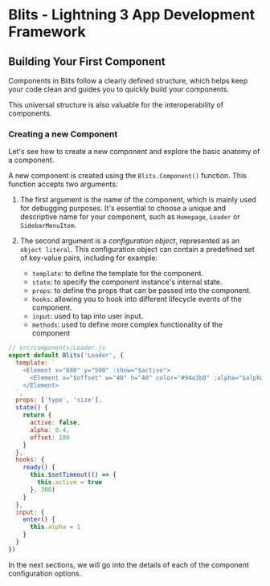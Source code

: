 # Blits - Lightning 3 App Development Framework

## Building Your First Component

Components in Blits follow a clearly defined structure, which helps keep your code clean and guides you to quickly build your components.

This universal structure is also valuable for the interoperability of components.

### Creating a new Component

Let's see how to create a new component and explore the basic anatomy of a component.

A new component is created using the `Blits.Component()` function. This function accepts two arguments:

1. The first argument is the name of the component, which is mainly used for debugging purposes. It's essential to choose a unique and descriptive name for your component, such as `Homepage`, `Loader` or `SidebarMenuItem`.

2. The second argument is a _configuration object_, represented as an `object literal`. This configuration object can contain a predefined set of key-value pairs, including for example:

   - `template`: to define the template for the component.
   - `state`: to specify the component instance's internal state.
   - `props`: to define the props that can be passed into the component.
   - `hooks`: allowing you to hook into different lifecycle events of the component.
   - `input`: used to tap into user input.
   - `methods`: used to define more complex functionality of the component

```js
// src/components/Loader.js
export default Blits('Loader', {
  template: `
    <Element x="880" y="500" :show="$active">
      <Element x="$offset" w="40" h="40" color="#94a3b8" :alpha="$alpha" />
    </Element>
  `,
  props: ['type', 'size'],
  state() {
    return {
      active: false,
      alpha: 0.4,
      offset: 100
    }
  },
  hooks: {
    ready() {
      this.$setTimeout(() => {
        this.active = true
      }, 300)
    }
  },
  input: {
    enter() {
      this.alpha = 1
    }
  }
})
```

In the next sections, we will go into the details of each of the component configuration options.

